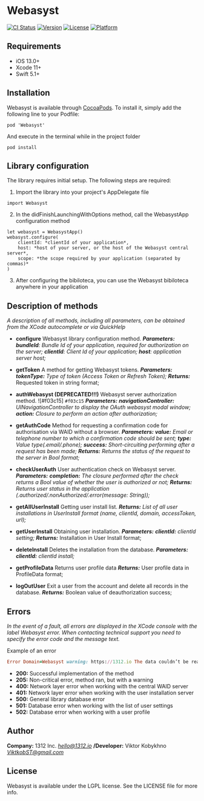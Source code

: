 # Webasyst

[![CI Status](https://img.shields.io/travis/viktkobst/Webasyst.svg?style=flat)](https://travis-ci.org/viktkobst/Webasyst)
[![Version](https://img.shields.io/cocoapods/v/Webasyst.svg?style=flat)](https://cocoapods.org/pods/Webasyst)
[![License](https://img.shields.io/cocoapods/l/Webasyst.svg?style=flat)](https://cocoapods.org/pods/Webasyst)
[![Platform](https://img.shields.io/cocoapods/p/Webasyst.svg?style=flat)](https://cocoapods.org/pods/Webasyst)

## Requirements

- iOS 13.0+ 
- Xcode 11+
- Swift 5.1+

## Installation

Webasyst is available through [CocoaPods](https://cocoapods.org). To install
it, simply add the following line to your Podfile:

```
pod 'Webasyst'
```
And execute in the terminal while in the project folder
```
pod install
```

## Library configuration

The library requires initial setup. The following steps are required:
1) Import the library into your project's AppDelegate file
```
import Webasyst
```
2) In the didFinishLaunchingWithOptions method, call the WebasystApp configuration method
```
let webasyst = WebasystApp()
webasyst.configure(
    clientId: *clientId of your application*, 
    host: *host of your server, or the host of the Webasyst central server*, 
    scope: *the scope required by your application (separated by commas)*
)
```
3) After configuring the bibiloteca, you can use the Webasyst bibiloteca anywhere in your application

## Description of methods

*A description of all methods, including all parameters, can be obtained from the XCode autocomplete or via QuickHelp*

* **configure** Webasyst library configuration method.
    ***Parameters:***
        ***bundleId**: Bundle Id of your application, required for authorization on the server;*
        ***clientId**: Client Id of your application;*
        ***host**: application server host;*

* **getToken** A method for getting Webasyst tokens.
    ***Parameters:***
        ***tokenType:** Type of token (Access Token or Refresh Token);*
        ***Returns:*** Requested token in string format;
    
* **authWebasyst (DEPRECATED!!!)** Webasyst server authorization method. ![#f03c15]  `#f03c15`
***Parameters:***
        ***navigationController:** UINavigationController to display the OAuth webasyst modal window;*
    ***action:** Closure to perform an action after authorization;*
    
* **getAuthCode** Method for requesting a confirmation code for authorisation via WAID without a browser.
***Parameters:***
        ***value:** Email or telephone number to which a confirmation code should be sent;*
        ***type:** Value type(.email/.phone);*
        ***success:** Short-circuiting performing after a request has been made;*
        ***Returns:** Returns the status of the request to the server in Bool format;*
    
* **checkUserAuth** User authentication check on Webasyst server.
    ***Parameters:***
        ***completion:** The closure performed after the check returns a Bool value of whether the user is authorized or not;*
    ***Returns:** Returns user status in the application (.authorized/.nonAuthorized/.error(message: String));*
    
* **getAllUserInstall** Getting user install list.
    ***Returns:** List of all user installations in UserInstall format (name, clientId, domain, accessToken, url);*
    
* **getUserInstall**  Obtaining user installation.
    ***Parameters:***
        ***clientId:** clientId setting;*
    ***Returns:*** Installation in User Install format;
    
* **deleteInstall** Deletes the installation from the database.
    ***Parameters:***
        ***clientId:** clientId install;*
        
* **getProfileData** Returns user profile data
    ***Returns:*** User profile data in ProfileData format;
    
* **logOutUser** Exit a user from the account and delete all records in the database.
    ***Returns:*** Boolean value of deauthorization success;
        
## Errors
*In the event of a fault, all errors are displayed in the XCode console with the label Webasyst error. When contacting technical support you need to specify the error code and the message text.*

Example of an error
```ruby
Error Domain=Webasyst warning: https://1312.io The data couldn’t be read because it is missing. Code=205 "(null)"
```

* **200:** Successful implementation of the method
* **205:** Non-critical error, method ran, but with a warning
* **400:** Network layer error when working with the central WAID server
* **401:** Network layer error when working with the user installation server
* **500:** General library database error
* **501:** Database error when working with the list of user settings
* **502:** Database error when working with a user profile

## Author

**Company:** 1312 Inc. *hello@1312.io*
**/Developer:** Viktor Kobykhno *ViktkobST@gmail.com*

## License

Webasyst is available under the LGPL license. See the LICENSE file for more info.
